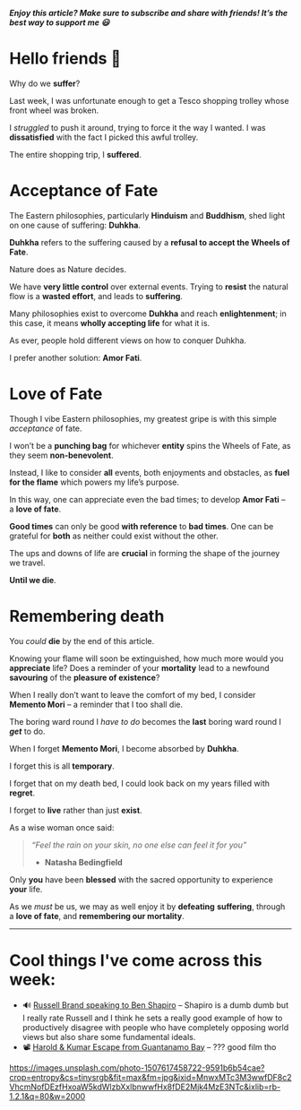 ***Enjoy this article? Make sure to subscribe and share with friends! It’s the best way to support me 😃***

**Hello friends 💙**
===================

Why do we **suffer**?

Last week, I was unfortunate enough to get a Tesco shopping trolley whose front wheel was broken.

I *struggled* to push it around, trying to force it the way I wanted. I was **dissatisfied** with the fact I picked this awful trolley. 

The entire shopping trip, I **suffered**.

Acceptance of Fate
==================

The Eastern philosophies, particularly **Hinduism** and **Buddhism**, shed light on one cause of suffering: **Duhkha**.

**Duhkha** refers to the suffering caused by a **refusal to accept the Wheels of Fate**.

Nature does as Nature decides. 

We have **very little control** over external events. Trying to **resist** the natural flow is a **wasted effort**, and leads to **suffering**.

Many philosophies exist to overcome **Duhkha** and reach **enlightenment**; in this case, it means **wholly accepting life** for what it is.

As ever, people hold different views on how to conquer Duhkha. 

I prefer another solution: **Amor Fati**.

Love of Fate
============

Though I vibe Eastern philosophies, my greatest gripe is with this simple *acceptance* of fate.

I won’t be a **punching bag** for whichever **entity** spins the Wheels of Fate, as they seem **non-benevolent**.

Instead, I like to consider **all** events, both enjoyments and obstacles, as **fuel for the flame** which powers my life’s purpose.

In this way, one can appreciate even the bad times; to develop **Amor Fati** – a **love of fate**.

**Good times** can only be good **with reference** to **bad times**. One can be grateful for **both** as neither could exist without the other.

The ups and downs of life are **crucial** in forming the shape of the journey we travel.

**Until we die**.

Remembering death
=================

You *could* **die** by the end of this article.

Knowing your flame will soon be extinguished, how much more would you **appreciate** life? Does a reminder of your **mortality** lead to a newfound **savouring** of the **pleasure of existence**?

When I really don’t want to leave the comfort of my bed, I consider **Memento Mori** – a reminder that I too shall die. 

The boring ward round I *have to do* becomes the **last** boring ward round I ***get*** to do.

When I forget **Memento Mori**, I become absorbed by **Duhkha**.

I forget this is all **temporary**.

I forget that on my death bed, I could look back on my years filled with **regret**.

I forget to **live** rather than just **exist**.

As a wise woman once said:


> *“Feel the rain on your skin, no one else can feel it for you”*  
> - **Natasha Bedingfield**

Only **you** have been **blessed** with the sacred opportunity to experience **your** life.

As we *must* be us, we may as well enjoy it by **defeating** **suffering**, through a **love of fate**, and **remembering our mortality**.



---

Cool things I've come across this week:
=======================================

* 🔊 [Russell Brand speaking to Ben Shapiro](https://open.spotify.com/episode/24pVqci0zG07SpVpEPfyIz?si=b20ShpHKTuqcT2TiMFYhyA&dl_branch=1) – Shapiro is a dumb dumb but I really rate Russell and I think he sets a really good example of how to productively disagree with people who have completely opposing world views but also share some fundamental ideals.
* 📽 [Harold & Kumar Escape from Guantanamo Bay](app://obsidian.md/index.html) – ??? good film tho


https://images.unsplash.com/photo-1507617458722-9591b6b54cae?crop=entropy&cs=tinysrgb&fit=max&fm=jpg&ixid=MnwxMTc3M3wwfDF8c2VhcmNofDEzfHxoaW5kdWlzbXxlbnwwfHx8fDE2Mjk4MzE3NTc&ixlib=rb-1.2.1&q=80&w=2000